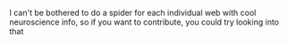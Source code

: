 I can't be bothered to do a spider for each individual web with cool neuroscience info, so if you want to contribute, you could try looking into that